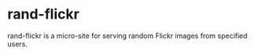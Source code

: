 rand-flickr
===========

rand-flickr is a micro-site for serving random Flickr images from specified users.
